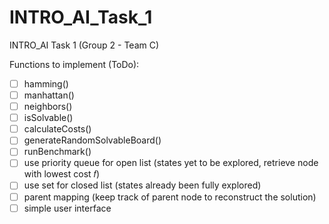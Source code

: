 # INTRO\_AI\_Task\_1  
INTRO\_AI Task 1 (Group 2 - Team C)  

Functions to implement (ToDo):    
- [ ] hamming()  
- [ ] manhattan()  
- [ ] neighbors()  
- [ ] isSolvable()  
- [ ] calculateCosts()  
- [ ] generateRandomSolvableBoard()  
- [ ] runBenchmark()  
- [ ] use priority queue for open list (states yet to be explored, retrieve node with lowest
cost 𝑓)  
- [ ] use set for closed list (states already been fully explored)  
- [ ] parent mapping (keep track of parent node to reconstruct the solution)  
- [ ] simple user interface  
